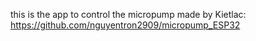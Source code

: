 this is the app to control the micropump made by Kietlac: https://github.com/nguyentron2909/micropump_ESP32
